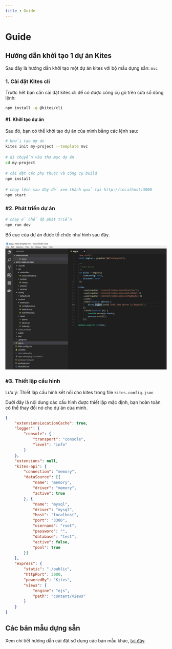 ```yaml
---
title : Guide
---
```


# Guide

## Hướng dẫn khởi tạo 1 dự án Kites

Sau đây là hướng dẫn khởi tạo một dự án kites với bộ mẫu dựng sẵn: `mvc`

### 1. Cài đặt Kites cli

Trước hết bạn cần cài đặt kites cli để có được công cụ gõ trên cửa sổ dòng lệnh:

```bash
npm install -g @kites/cli
```

#### #1. Khởi tạo dự án

Sau đó, bạn có thể khởi tạo dự án của mình bằng các lệnh sau:

```bash
# khởi tạo dự án
kites init my-project --template mvc

# di chuyển vào thư mục dự án
cd my-project

# cài đặt các phụ thuộc và công cụ build
npm install

# chạy lệnh sau đây để xem thành quả tại http://localhost:3000
npm start
```

### #2. Phát triển dự án

```bash
# chạy ở chế độ phát triển
npm run dev
```

Bố cục của dự án được tổ chức như hình sau đây.

![kites mvc](/images/kites/templates/mvc2.PNG)

### #3. Thiết lập cấu hình

Lưu ý: Thiết lập cấu hình kết nối cho kites trong file `kites.config.json`

Dưới đây là nội dung các cấu hình được thiết lập mặc định, bạn hoàn toàn có thể thay đổi nó cho dự án của mình.

```json
{
    "extensionsLocationCache": true,
    "logger": {
        "console": {
            "transport": "console",
            "level": "info"
        }
    },
    "extensions": null,
    "kites-api": {
        "connection": "memory",
        "dataSource": [{
            "name": "memory",
            "driver": "memory",
            "active": true
        }, {
            "name": "mysql",
            "driver": "mysql",
            "host": "localhost",
            "port": "3306",
            "username": "root",
            "password": "",
            "database": "test",
            "active": false,
            "pool": true
        }]
    },
    "express": {
        "static": "./public",
        "httpPort": 3000,
        "poweredBy": "Kites",
        "views": {
            "engine": "ejs",
            "path": "content/views"
        }
    }
}
```

## Các bản mẫu dựng sẵn

Xem chi tiết hướng dẫn cài đặt sử dụng các bản mẫu khác, [tại đây](/documentation/kites/templates).


